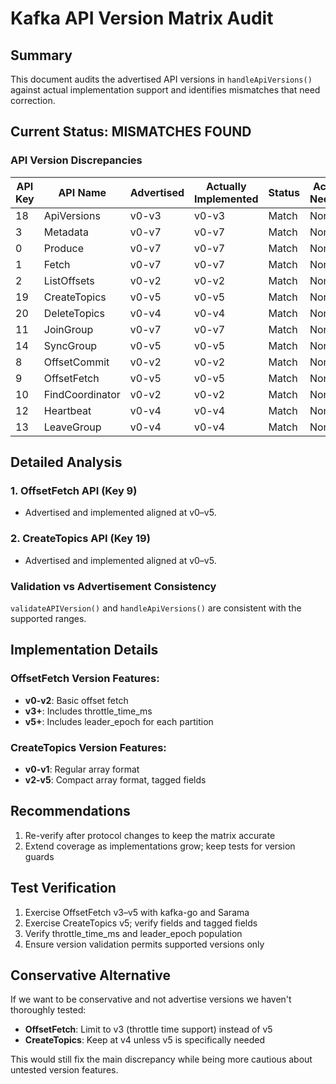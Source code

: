# Kafka API Version Matrix Audit

## Summary
This document audits the advertised API versions in `handleApiVersions()` against actual implementation support and identifies mismatches that need correction.

## Current Status: MISMATCHES FOUND

### API Version Discrepancies

| API Key | API Name | Advertised | Actually Implemented | Status | Action Needed |
|---------|----------|------------|---------------------|--------|---------------|
| 18 | ApiVersions | v0-v3 | v0-v3 | Match | None |
| 3 | Metadata | v0-v7 | v0-v7 | Match | None |
| 0 | Produce | v0-v7 | v0-v7 | Match | None |
| 1 | Fetch | v0-v7 | v0-v7 | Match | None |
| 2 | ListOffsets | v0-v2 | v0-v2 | Match | None |
| 19 | CreateTopics | v0-v5 | v0-v5 | Match | None |
| 20 | DeleteTopics | v0-v4 | v0-v4 | Match | None |
| 11 | JoinGroup | v0-v7 | v0-v7 | Match | None |
| 14 | SyncGroup | v0-v5 | v0-v5 | Match | None |
| 8 | OffsetCommit | v0-v2 | v0-v2 | Match | None |
| 9 | OffsetFetch | v0-v5 | v0-v5 | Match | None |
| 10 | FindCoordinator | v0-v2 | v0-v2 | Match | None |
| 12 | Heartbeat | v0-v4 | v0-v4 | Match | None |
| 13 | LeaveGroup | v0-v4 | v0-v4 | Match | None |

## Detailed Analysis

### 1. OffsetFetch API (Key 9)
- Advertised and implemented aligned at v0–v5.

### 2. CreateTopics API (Key 19)
- Advertised and implemented aligned at v0–v5.

### Validation vs Advertisement Consistency
`validateAPIVersion()` and `handleApiVersions()` are consistent with the supported ranges.

## Implementation Details

### OffsetFetch Version Features:
- **v0-v2**: Basic offset fetch
- **v3+**: Includes throttle_time_ms
- **v5+**: Includes leader_epoch for each partition

### CreateTopics Version Features:  
- **v0-v1**: Regular array format
- **v2-v5**: Compact array format, tagged fields

## Recommendations

1. Re-verify after protocol changes to keep the matrix accurate
2. Extend coverage as implementations grow; keep tests for version guards

## Test Verification

1. Exercise OffsetFetch v3–v5 with kafka-go and Sarama
2. Exercise CreateTopics v5; verify fields and tagged fields
3. Verify throttle_time_ms and leader_epoch population
4. Ensure version validation permits supported versions only

## Conservative Alternative

If we want to be conservative and not advertise versions we haven't thoroughly tested:
- **OffsetFetch**: Limit to v3 (throttle time support) instead of v5
- **CreateTopics**: Keep at v4 unless v5 is specifically needed

This would still fix the main discrepancy while being more cautious about untested version features.
